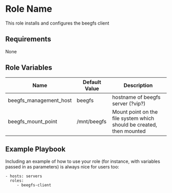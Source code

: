Role Name
=========

This role installs and configures the beegfs client

Requirements
------------

None

Role Variables
--------------

| Name | Default Value | Description |
| ---- | ----- | ----------- |
| beegfs_management_host | beegfs | hostname of beegfs server (?vip?) |
| beegfs_mount_point | /mnt/beegfs | Mount point on the file system which should be created, then mounted |


Example Playbook
----------------

Including an example of how to use your role (for instance, with variables passed in as parameters) is always nice for users too:

    - hosts: servers
      roles:
         - beegfs-client
